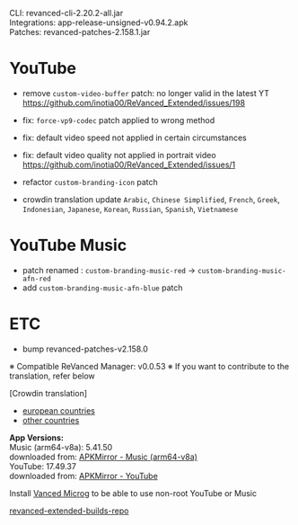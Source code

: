 CLI: revanced-cli-2.20.2-all.jar  
Integrations: app-release-unsigned-v0.94.2.apk  
Patches: revanced-patches-2.158.1.jar  

YouTube
==
- remove `custom-video-buffer` patch: no longer valid in the latest YT  https://github.com/inotia00/ReVanced_Extended/issues/198
- fix: `force-vp9-codec` patch applied to wrong method
- fix: default video speed not applied in certain circumstances
- fix: default video quality not applied in portrait video https://github.com/inotia00/ReVanced_Extended/issues/1
- refactor `custom-branding-icon` patch

- crowdin translation update
`Arabic`, `Chinese Simplified`, `French`, `Greek`, `Indonesian`, `Japanese`, `Korean`, `Russian`, `Spanish`, `Vietnamese`

YouTube Music
==
- patch renamed
: `custom-branding-music-red` → `custom-branding-music-afn-red`
- add `custom-branding-music-afn-blue` patch

ETC
==
- bump revanced-patches-v2.158.0

※ Compatible ReVanced Manager: v0.0.53
※ If you want to contribute to the translation, refer below

[Crowdin translation]
- [european countries](https://crowdin.com/project/revancedextendedeu)
- [other countries](https://crowdin.com/project/revancedextended)
  
**App Versions:**  
Music (arm64-v8a): 5.41.50  
downloaded from: [APKMirror - Music (arm64-v8a)](https://www.apkmirror.com/apk/google-inc/youtube-music/youtube-music-5-41-50-release/youtube-music-5-41-50-android-apk-download/)  
YouTube: 17.49.37  
downloaded from: [APKMirror - YouTube](https://www.apkmirror.com/apk/google-inc/youtube/youtube-17-49-37-release/youtube-17-49-37-2-android-apk-download/)  

Install [Vanced Microg](https://github.com/inotia00/VancedMicroG/releases) to be able to use non-root YouTube or Music  

[revanced-extended-builds-repo](https://github.com/E85Addict/revanced-extended-builds)  
